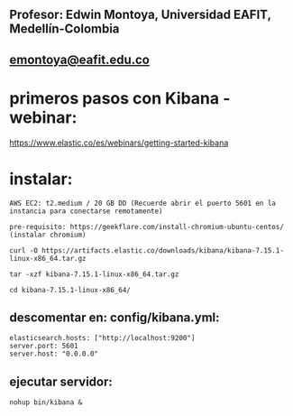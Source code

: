 ## Profesor: Edwin Montoya, Universidad EAFIT, Medellín-Colombia
## emontoya@eafit.edu.co

# primeros pasos con Kibana - webinar:

https://www.elastic.co/es/webinars/getting-started-kibana

# instalar:

    AWS EC2: t2.medium / 20 GB DD (Recuerde abrir el puerto 5601 en la instancia para conectarse remotamente)

    pre-requisito: https://geekflare.com/install-chromium-ubuntu-centos/ (instalar chromium)

    curl -O https://artifacts.elastic.co/downloads/kibana/kibana-7.15.1-linux-x86_64.tar.gz

    tar -xzf kibana-7.15.1-linux-x86_64.tar.gz

    cd kibana-7.15.1-linux-x86_64/

## descomentar en: config/kibana.yml:

    elasticsearch.hosts: ["http://localhost:9200"]
    server.port: 5601
    server.host: "0.0.0.0"

## ejecutar servidor:

    nohup bin/kibana &